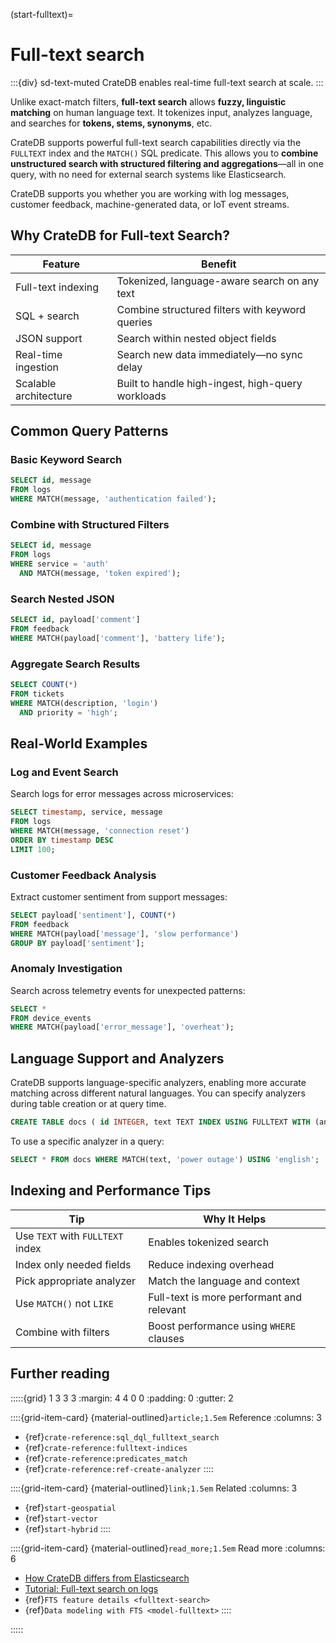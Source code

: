 (start-fulltext)=
# Full-text search

:::{div} sd-text-muted
CrateDB enables real-time full-text search at scale.
:::

Unlike exact-match filters, **full-text search** allows **fuzzy, linguistic matching** on human language text. It tokenizes input, analyzes language, and searches for **tokens, stems, synonyms**, etc.

CrateDB supports powerful full-text search capabilities directly via the `FULLTEXT` index and the `MATCH()` SQL predicate. This allows you to **combine unstructured search with structured filtering and aggregations**—all in one query, with no need for external search systems like Elasticsearch.

CrateDB supports you whether you are working with log messages, customer feedback, machine-generated data, or IoT event streams.

## Why CrateDB for Full-text Search?

| Feature               | Benefit                                           |
| --------------------- | ------------------------------------------------- |
| Full-text indexing    | Tokenized, language-aware search on any text      |
| SQL + search          | Combine structured filters with keyword queries   |
| JSON support          | Search within nested object fields                |
| Real-time ingestion   | Search new data immediately—no sync delay         |
| Scalable architecture | Built to handle high-ingest, high-query workloads |

## Common Query Patterns

### Basic Keyword Search

```sql
SELECT id, message
FROM logs
WHERE MATCH(message, 'authentication failed');
```

### Combine with Structured Filters

```sql
SELECT id, message
FROM logs
WHERE service = 'auth'
  AND MATCH(message, 'token expired');
```

### Search Nested JSON

```sql
SELECT id, payload['comment']
FROM feedback
WHERE MATCH(payload['comment'], 'battery life');
```

### Aggregate Search Results

```sql
SELECT COUNT(*)
FROM tickets
WHERE MATCH(description, 'login')
  AND priority = 'high';
```

## Real-World Examples

### Log and Event Search

Search logs for error messages across microservices:

```sql
SELECT timestamp, service, message
FROM logs
WHERE MATCH(message, 'connection reset')
ORDER BY timestamp DESC
LIMIT 100;
```

### Customer Feedback Analysis

Extract customer sentiment from support messages:

```sql
SELECT payload['sentiment'], COUNT(*)
FROM feedback
WHERE MATCH(payload['message'], 'slow performance')
GROUP BY payload['sentiment'];
```

### Anomaly Investigation

Search across telemetry events for unexpected patterns:

```sql
SELECT *
FROM device_events
WHERE MATCH(payload['error_message'], 'overheat');
```

## Language Support and Analyzers

CrateDB supports language-specific analyzers, enabling more accurate matching across different natural languages. You can specify analyzers during table creation or at query time.

```sql
CREATE TABLE docs ( id INTEGER, text TEXT INDEX USING FULLTEXT WITH (analyzer = 'english') ); 
```

To use a specific analyzer in a query:

```sql
SELECT * FROM docs WHERE MATCH(text, 'power outage') USING 'english';
```

## Indexing and Performance Tips

| Tip                              | Why It Helps                              |
| -------------------------------- | ----------------------------------------- |
| Use `TEXT` with `FULLTEXT` index | Enables tokenized search                  |
| Index only needed fields         | Reduce indexing overhead                  |
| Pick appropriate analyzer        | Match the language and context            |
| Use `MATCH()` not `LIKE`         | Full-text is more performant and relevant |
| Combine with filters             | Boost performance using `WHERE` clauses   |

## Further reading

:::::{grid} 1 3 3 3
:margin: 4 4 0 0
:padding: 0
:gutter: 2

::::{grid-item-card} {material-outlined}`article;1.5em` Reference
:columns: 3
- {ref}`crate-reference:sql_dql_fulltext_search`
- {ref}`crate-reference:fulltext-indices`
- {ref}`crate-reference:predicates_match`
- {ref}`crate-reference:ref-create-analyzer`
::::

::::{grid-item-card} {material-outlined}`link;1.5em` Related
:columns: 3
- {ref}`start-geospatial`
- {ref}`start-vector`
- {ref}`start-hybrid`
::::

::::{grid-item-card} {material-outlined}`read_more;1.5em` Read more
:columns: 6
- [How CrateDB differs from Elasticsearch]
- [Tutorial: Full-text search on logs]
- {ref}`FTS feature details <fulltext-search>`
- {ref}`Data modeling with FTS <model-fulltext>`
::::

:::::


[How CrateDB differs from Elasticsearch]: https://archive.fosdem.org/2018/schedule/event/cratedb/
[Tutorial: Full-text search on logs]: https://community.cratedb.com/t/storing-server-logs-on-cratedb-for-fast-search-and-aggregations/1562
